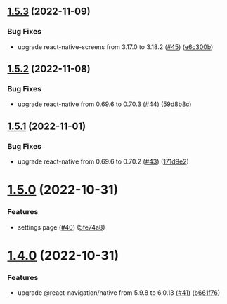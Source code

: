 ## [1.5.3](https://github.com/thecyberworld/thecyberhub-app/compare/v1.5.2...v1.5.3) (2022-11-09)


### Bug Fixes

* upgrade react-native-screens from 3.17.0 to 3.18.2 ([#45](https://github.com/thecyberworld/thecyberhub-app/issues/45)) ([e6c300b](https://github.com/thecyberworld/thecyberhub-app/commit/e6c300b80a4bb1890b032716de24d61b7ad65c18))



## [1.5.2](https://github.com/thecyberworld/thecyberhub-app/compare/v1.5.1...v1.5.2) (2022-11-08)


### Bug Fixes

* upgrade react-native from 0.69.6 to 0.70.3 ([#44](https://github.com/thecyberworld/thecyberhub-app/issues/44)) ([59d8b8c](https://github.com/thecyberworld/thecyberhub-app/commit/59d8b8ce2d693b710ca0ac1a8d94685ccbd55965))



## [1.5.1](https://github.com/thecyberworld/thecyberhub-app/compare/v1.5.0...v1.5.1) (2022-11-01)


### Bug Fixes

* upgrade react-native from 0.69.6 to 0.70.2 ([#43](https://github.com/thecyberworld/thecyberhub-app/issues/43)) ([171d9e2](https://github.com/thecyberworld/thecyberhub-app/commit/171d9e26d434288e8ef87bd4c54da8fa403ac70b))



# [1.5.0](https://github.com/thecyberworld/thecyberhub-app/compare/v1.4.0...v1.5.0) (2022-10-31)


### Features

* settings page ([#40](https://github.com/thecyberworld/thecyberhub-app/issues/40)) ([5fe74a8](https://github.com/thecyberworld/thecyberhub-app/commit/5fe74a85709d35d4290e7d1deb7f2e121eeb58fb))



# [1.4.0](https://github.com/thecyberworld/thecyberhub-app/compare/v1.3.0...v1.4.0) (2022-10-31)


### Features

* upgrade @react-navigation/native from 5.9.8 to 6.0.13 ([#41](https://github.com/thecyberworld/thecyberhub-app/issues/41)) ([b661f76](https://github.com/thecyberworld/thecyberhub-app/commit/b661f7666e5a5377a4664bb7bc96a50167614131))



